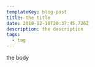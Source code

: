 ```yaml
---
templateKey: blog-post
title: the title
date: 2018-12-10T20:37:45.726Z
description: the description
tags:
  - tag
---
```

the body
